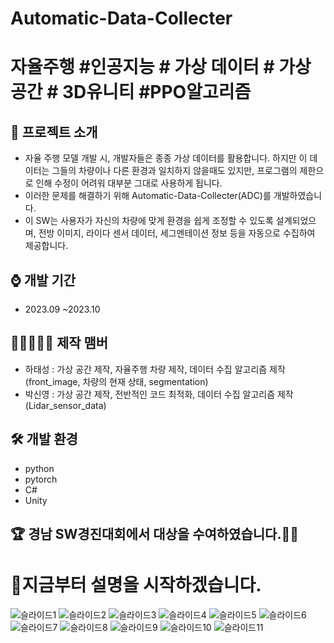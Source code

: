 # Automatic-Data-Collecter
# 자율주행 #인공지능 # 가상 데이터 # 가상 공간 # 3D유니티 #PPO알고리즘  


## 📜 프로젝트 소개 
 - 자율 주행 모델 개발 시, 개발자들은 종종 가상 데이터를 활용합니다. 하지만 이 데이터는 그들의 차량이나 다른 환경과 일치하지 않을때도 있지만, 프로그램의 제한으로 인해 수정이 어려워 대부분 그대로 사용하게 됩니다.
 - 이러한 문제를 해결하기 위해 Automatic-Data-Collecter(ADC)를 개발하였습니다.
 - 이 SW는 사용자가 자신의 차량에 맞게 환경을 쉽게 조정할 수 있도록 설계되었으며, 전방 이미지, 라이다 센서 데이터, 세그멘테이션 정보 등을 자동으로 수집하여 제공합니다.

## ⌚ 개발 기간
* 2023.09 ~2023.10

## 👨🏿‍🤝‍👨🏿 제작 맴버
 - 하태성 : 가상 공간 제작, 자율주행 차량 제작, 데이터 수집 알고리즘 제작(front_image, 차량의 현재 상태, segmentation)
 - 박신영 : 가상 공간 제작, 전반적인 코드 최적화, 데이터 수집 알고리즘 제작(Lidar_sensor_data)

## 🛠 개발 환경
- python
- pytorch
- C#     
- Unity

## 🏆 경남 SW경진대회에서 대상을 수여하였습니다.🎊🎊

# 🎥지금부터 설명을 시작하겠습니다.

![슬라이드1](https://github.com/gkxotjd12312/Automatic-Data-Collecter/assets/54784059/7680f4aa-2c8d-43dd-bf4d-bfbc3d690c45)
![슬라이드2](https://github.com/gkxotjd12312/Automatic-Data-Collecter/assets/54784059/760fd190-1e17-46cc-9053-0981dc8718c7)
![슬라이드3](https://github.com/gkxotjd12312/Automatic-Data-Collecter/assets/54784059/877fbe9b-028a-4cc5-8a3d-2f1544e80d9d)
![슬라이드4](https://github.com/gkxotjd12312/Automatic-Data-Collecter/assets/54784059/86888e59-8159-4426-a0b0-50e647d1883c)
![슬라이드5](https://github.com/gkxotjd12312/Automatic-Data-Collecter/assets/54784059/bb448a40-b108-4ae8-b83f-7844831dc6c9)
![슬라이드6](https://github.com/gkxotjd12312/Automatic-Data-Collecter/assets/54784059/12a17a25-8057-4fe8-835a-4f7c5006961e)
![슬라이드7](https://github.com/gkxotjd12312/Automatic-Data-Collecter/assets/54784059/ca61abe3-10a4-4e5e-8fd1-b1aae122dbea)
![슬라이드8](https://github.com/gkxotjd12312/Automatic-Data-Collecter/assets/54784059/3bef7840-3532-4af0-a605-8241bab581e3)
![슬라이드9](https://github.com/gkxotjd12312/Automatic-Data-Collecter/assets/54784059/6b31dd5d-a6a8-418d-812b-304a18c85738)
![슬라이드10](https://github.com/gkxotjd12312/Automatic-Data-Collecter/assets/54784059/166c41ff-2ad1-45ae-a00a-b9c1c2362f6d)
![슬라이드11](https://github.com/gkxotjd12312/Automatic-Data-Collecter/assets/54784059/d62b9037-26fc-4417-b82e-967ab20e036e)



